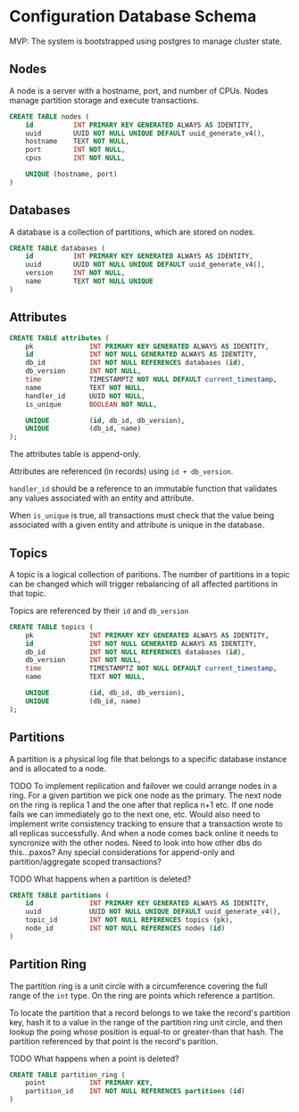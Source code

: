 # Configuration Database Schema

MVP: The system is bootstrapped using postgres to manage cluster state.

## Nodes

A node is a server with a hostname, port, and  number of CPUs. Nodes manage
partition storage and execute transactions.

```sql
CREATE TABLE nodes (
	id 		    INT PRIMARY KEY GENERATED ALWAYS AS IDENTITY,
	uuid		UUID NOT NULL UNIQUE DEFAULT uuid_generate_v4(),
    hostname    TEXT NOT NULL,
    port        INT NOT NULL,
    cpus        INT NOT NULL,

	UNIQUE (hostname, port)
)
```

## Databases

A database is a collection of partitions, which are stored on nodes.

```sql
CREATE TABLE databases (
	id 		    INT PRIMARY KEY GENERATED ALWAYS AS IDENTITY,
	uuid		UUID NOT NULL UNIQUE DEFAULT uuid_generate_v4(),
	version		INT NOT NULL,
	name		TEXT NOT NULL UNIQUE
)
```

## Attributes

```sql
CREATE TABLE attributes (
	pk			    INT PRIMARY KEY GENERATED ALWAYS AS IDENTITY,
	id			    INT NOT NULL GENERATED ALWAYS AS IDENTITY,
	db_id		    INT NOT NULL REFERENCES databases (id),	
	db_version	    INT NOT NULL,
	time		    TIMESTAMPTZ NOT NULL DEFAULT current_timestamp,
	name		    TEXT NOT NULL,
	handler_id	    UUID NOT NULL,
	is_unique	    BOOLEAN NOT NULL,

	UNIQUE          (id, db_id, db_version),
	UNIQUE 		    (db_id, name)
);
```

The attributes table is append-only.

Attributes are referenced (in records) using `id + db_version`.

`handler_id` should be a reference to an immutable function that validates any
values associated with an entity and attribute.

When `is_unique` is true, all transactions must check that the value being
associated with a given entity and attribute is unique in the database.

## Topics

A topic is a logical collection of paritions. The number of partitions in a
topic can be changed which will trigger rebalancing of all affected partitions
in that topic.

Topics are referenced by their `id` and `db_version`

```sql
CREATE TABLE topics (
	pk			    INT PRIMARY KEY GENERATED ALWAYS AS IDENTITY,
	id			    INT NOT NULL GENERATED ALWAYS AS IDENTITY,
	db_id		    INT NOT NULL REFERENCES databases (id),
	db_version	    INT NOT NULL,
	time		    TIMESTAMPTZ NOT NULL DEFAULT current_timestamp,
	name		    TEXT NOT NULL,

	UNIQUE	        (id, db_id, db_version),
	UNIQUE		    (db_id, name)
);
```

## Partitions

A partition is a physical log file that belongs to a specific database instance
and is allocated to a node.

TODO To implement replication and failover we could arrange nodes in a ring. For
a given partition we pick one node as the primary. The next node on the ring is
replica 1 and the one after that replica n+1 etc. If one node fails we can
immediately go to the next one, etc. Would also need to implement write
consistency tracking to ensure that a transaction wrote to all replicas
successfully. And when a node comes back online it needs to syncronize with the
other nodes. Need to look into how other dbs do this...paxos? Any special
considerations for append-only and partition/aggregate scoped transactions?

TODO What happens when a partition is deleted?

```sql
CREATE TABLE partitions (
	id 				INT PRIMARY KEY GENERATED ALWAYS AS IDENTITY,
	uuid			UUID NOT NULL UNIQUE DEFAULT uuid_generate_v4(),
    topic_id		INT NOT NULL REFERENCES topics (pk),
    node_id 		INT NOT NULL REFERENCES nodes (id)
)
```

## Partition Ring

The partition ring is a unit circle with a circumference covering the full range
of the `int` type. On the ring are points which reference a partition.

To locate the partition that a record belongs to we take the record's partition
key, hash it to a value in the range of the partition ring unit circle, and then
lookup the poing whose position is equal-to or greater-than that hash. The
partition referenced by that point is the record's parition.

TODO What happens when a point is deleted?

```sql
CREATE TABLE partition_ring (
	point 	        INT PRIMARY KEY,
    partition_id    INT NOT NULL REFERENCES partitions (id)
)
```